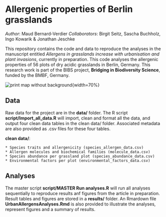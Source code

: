 # Allergenic properties of Berlin grasslands

*Author*: Maud Bernard-Verdier
*Collaborators*: Birgit Seitz, Sascha Buchholz, Ingo Kowarik & Jonathan Jeschke

This repository contains the code and data to reproduce the analyses in the manuscript entitled *Allergens in grasslands increase with urbanisation and plant invasions*, currently in preparation.
This code analyses the allergenic properties of 56 plots of dry acidic grasslands in Berlin, Germany. This research work is part of the BIBS project, **Bridging in Biodiversity Science**, funded by the BMBF, Germany.

![print map without background](https://user-images.githubusercontent.com/6454302/115233650-763e1800-a118-11eb-85f5-00cddf7cff4c.png){width=70%}

## Data
Raw data for the project are in the **data/** folder. The R script **script/Import_all_data.R** will import, clean and format all the data, and output four clean data tables in the clean data/ folder. Associated metadata are also provided as .csv files for these four tables.

**clean data/**:

    * Species traits and allergenicity (species_allergen_data.csv)
    * Allergen molecules and biochemical families (molecule_data.csv)
    * Species abundance per grassland plot (species_abundance_data.csv)
    * Environmental factors per plot (environmental_factors_data.csv)

## Analyses
The master script **script/MASTER Run analyses.R** will run all analyses sequentially to reproduce results anf figures from the article in preparation. Result tables and figures are stored in a **results/** folder.
An Rmardown file **UrbanAllergensAnalyses.Rmd** is also provided to illustrate the analyses, represent figures and a summary of results.
